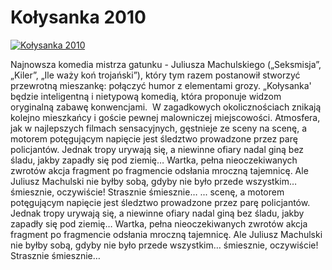 Kołysanka 2010 
=============
[![Kołysanka 2010 ](http://vidos.pl/images/player.gif)](http://vidos.pl/kolysanka-2010)

 Najnowsza komedia mistrza gatunku - Juliusza Machulskiego („Seksmisja”, „Kiler”, „Ile waży koń trojański”), który tym razem postanowił stworzyć przewrotną mieszankę: połączyć humor z elementami grozy. „Kołysanka' będzie inteligentną i nietypową komedią, która proponuje widzom oryginalną zabawę konwencjami.  W zagadkowych okolicznościach znikają kolejno mieszkańcy i goście pewnej malowniczej miejscowości. Atmosfera, jak w najlepszych filmach sensacyjnych, gęstnieje ze sceny na scenę, a motorem potęgującym napięcie jest śledztwo prowadzone przez parę policjantów. Jednak tropy urywają się, a niewinne ofiary nadal giną bez śladu, jakby zapadły się pod ziemię… Wartka, pełna nieoczekiwanych zwrotów akcja fragment po fragmencie odsłania mroczną tajemnicę. Ale Juliusz Machulski nie byłby sobą, gdyby nie było przede wszystkim… śmiesznie, oczywiście! Strasznie śmiesznie…  ... scenę, a motorem potęgującym napięcie jest śledztwo prowadzone przez parę policjantów. Jednak tropy urywają się, a niewinne ofiary nadal giną bez śladu, jakby zapadły się pod ziemię… Wartka, pełna nieoczekiwanych zwrotów akcja fragment po fragmencie odsłania mroczną tajemnicę. Ale Juliusz Machulski nie byłby sobą, gdyby nie było przede wszystkim… śmiesznie, oczywiście! Strasznie śmiesznie…
